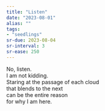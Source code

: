 ```yaml
---
title: "Listen"
date: "2023-08-01"
alias: ""
tags:
- "seedlings"
sr-due: 2023-08-04
sr-interval: 3
sr-ease: 250
---
```

No, listen.  
I am not kidding.  
Staring at the passage of each cloud  
that blends to the next  
can be the entire reason  
for why I am here.  